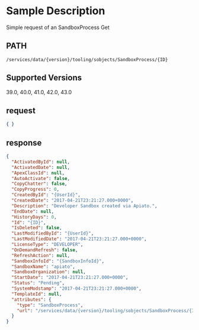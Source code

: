 # Sample Description
Simple request of an SandboxProcess Get

## PATH
```
/services/data/{version}/tooling/sobjects/SandboxProcess/{ID}
```
## Supported Versions
39.0, 40.0, 41.0, 42.0, 43.0

## request
 ```json
 { }

```
## response
```json
{
  "ActivatedById": null,
  "ActivatedDate": null,
  "ApexClassId": null,
  "AutoActivate": false,
  "CopyChatter": false,
  "CopyProgress": 0,
  "CreatedById": "{UserId}",
  "CreatedDate": "2017-04-21T23:21:27.000+0000",
  "Description": "Developer Sandbox created via Apiato.",
  "EndDate": null,
  "HistoryDays": 0,
  "Id": "{ID}",
  "IsDeleted": false,
  "LastModifiedById": "{UserId}",
  "LastModifiedDate": "2017-04-21T23:21:27.000+0000",
  "LicenseType": "DEVELOPER",
  "OnDemandRefresh": false,
  "RefreshAction": null,
  "SandboxInfoId": "{SandboxInfoId}",
  "SandboxName": "apiato",
  "SandboxOrganization": null,
  "StartDate": "2017-04-21T23:21:27.000+0000",
  "Status": "Pending",
  "SystemModstamp": "2017-04-21T23:21:27.000+0000",
  "TemplateId": null,
  "attributes": {
    "type": "SandboxProcess",
    "url": "/services/data/{version}/tooling/sobjects/SandboxProcess/{ID}"
  }
}
```
